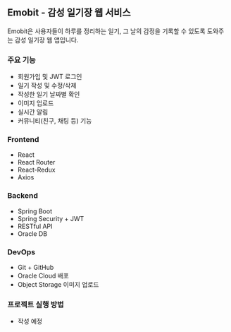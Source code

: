 ## Emobit - 감성 일기장 웹 서비스

Emobit은 사용자들이 하루를 정리하는 일기, 그 날의 감정을 기록할 수 있도록 도와주는 감성 일기장 웹 앱입니다.



### 주요 기능

- 회원가입 및 JWT 로그인
- 일기 작성 및 수정/삭제
- 작성한 일기 날짜별 확인
- 이미지 업로드
- 실시간 알림
- 커뮤니티(친구, 채팅 등) 기능



### Frontend
- React
- React Router
- React-Redux
- Axios



### Backend
- Spring Boot
- Spring Security + JWT
- RESTful API
- Oracle DB



### DevOps
- Git + GitHub
- Oracle Cloud 배포
- Object Storage 이미지 업로드



### 프로젝트 실행 방법
- 작성 예정
